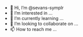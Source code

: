 - 👋 Hi, I’m @sevans-symplr
- 👀 I’m interested in ...
- 🌱 I’m currently learning ...
- 💞️ I’m looking to collaborate on ...
- 📫 How to reach me ...

<!---
sevans-symplr/sevans-symplr is a ✨ special ✨ repository because its `README.md` (this file) appears on your GitHub profile.
You can click the Preview link to take a look at your changes.
--->
